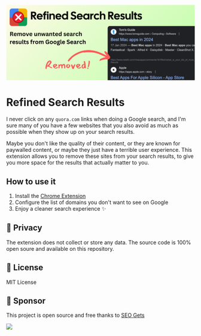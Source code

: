 ![](./assets/marquee-promo.png)

# Refined Search Results

I never click on any `quora.com` links when doing a Google search, and I'm sure many of you have a few websites that you also avoid as much as possible when they show up on your search results.

Maybe you don't like the quality of their content, or they are known for paywalled content, or maybe they just have a terrible user experience. This extension allows you to remove these sites from your search results, to give you more space for the results that actually matter to you.

## How to use it

1. Install the [Chrome Extension](https://chromewebstore.google.com/detail/refined-search-results/kmhlpeknclnafdbjdbbbhelolcfnfabi)
2. Configure the list of domains you don't want to see on Google
3. Enjoy a cleaner search experience ✨

## 🔐 Privacy

The extension does not collect or store any data. The source code is 100% open soure and available on this repository.

## 📄 License

MIT License

## 💖 Sponsor

This project is open source and free thanks to [SEO Gets](https://seogets.com)

![](https://seogets.com/og.png)
